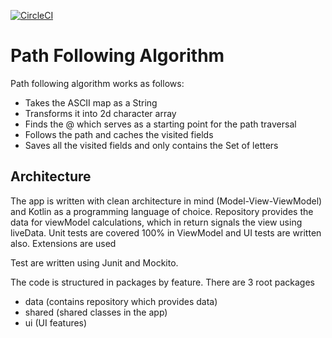 [![CircleCI](https://circleci.com/gh/marijansikic1992/Path-Following-Algorithm.svg?style=svg)](https://circleci.com/gh/marijansikic1992/Path-Following-Algorithm)

# Path Following Algorithm #

Path following algorithm works as follows:

 - Takes the ASCII map as a String
 - Transforms it into 2d character array
 - Finds the @ which serves as a starting point for the path traversal
 - Follows the path and caches the visited fields
 - Saves all the visited fields and only contains the Set of letters


## Architecture ##

The app is written with clean architecture in mind (Model-View-ViewModel) and Kotlin as a programming language of choice. Repository provides the data for viewModel calculations, which in return signals the view using liveData. Unit tests are covered 100% in ViewModel and UI tests are written also.
Extensions are used 

Test are written using Junit and Mockito. 

The code is structured in packages by feature. There are 3 root packages
* data (contains repository which provides data)
* shared (shared classes in the app)
* ui (UI features)
